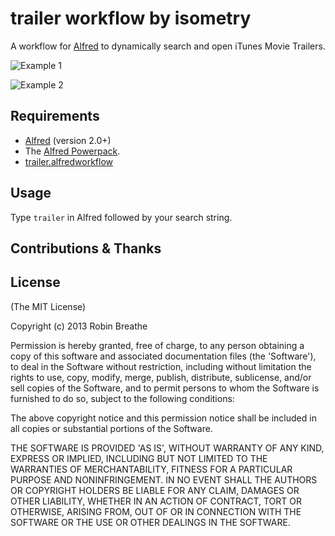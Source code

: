 # trailer workflow by isometry

A workflow for [Alfred](http://www.alfredapp.com/) to dynamically search and open iTunes Movie Trailers.

![Example 1](https://raw.github.com/isometry/alfredworkflows/master/screenshots/trailer_example1.png)

![Example 2](https://raw.github.com/isometry/alfredworkflows/master/screenshots/trailer_example2.png)

## Requirements

- [Alfred](http://www.alfredapp.com/) (version 2.0+)
- The [Alfred Powerpack](http://www.alfredapp.com/powerpack/).
- [trailer.alfredworkflow](https://raw.github.com/isometry/alfredworkflows/trailer.alfredworkflow)

## Usage

Type `trailer` in Alfred followed by your search string. 

## Contributions & Thanks

## License

(The MIT License)

Copyright (c) 2013 Robin Breathe

Permission is hereby granted, free of charge, to any person obtaining
a copy of this software and associated documentation files (the
'Software'), to deal in the Software without restriction, including
without limitation the rights to use, copy, modify, merge, publish,
distribute, sublicense, and/or sell copies of the Software, and to
permit persons to whom the Software is furnished to do so, subject to
the following conditions:

The above copyright notice and this permission notice shall be
included in all copies or substantial portions of the Software.

THE SOFTWARE IS PROVIDED 'AS IS', WITHOUT WARRANTY OF ANY KIND,
EXPRESS OR IMPLIED, INCLUDING BUT NOT LIMITED TO THE WARRANTIES OF
MERCHANTABILITY, FITNESS FOR A PARTICULAR PURPOSE AND NONINFRINGEMENT.
IN NO EVENT SHALL THE AUTHORS OR COPYRIGHT HOLDERS BE LIABLE FOR ANY
CLAIM, DAMAGES OR OTHER LIABILITY, WHETHER IN AN ACTION OF CONTRACT,
TORT OR OTHERWISE, ARISING FROM, OUT OF OR IN CONNECTION WITH THE
SOFTWARE OR THE USE OR OTHER DEALINGS IN THE SOFTWARE.